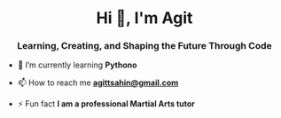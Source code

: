 <h1 align="center">Hi 👋, I'm Agit</h1>
<h3 align="center">Learning, Creating, and Shaping the Future Through Code</h3>

- 🌱 I’m currently learning **Pythono**

- 📫 How to reach me **agittsahin@gmail.com**

- ⚡ Fun fact **I am a professional Martial Arts tutor**
